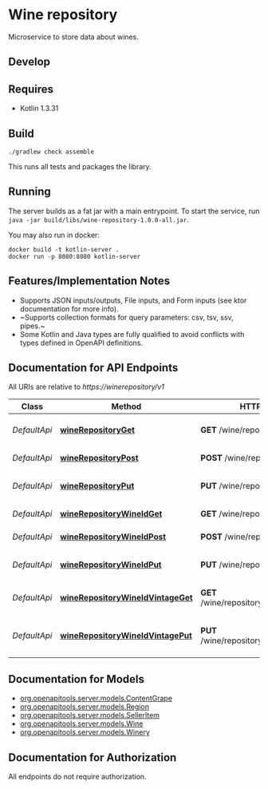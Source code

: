 # Wine repository

Microservice to store data about wines.

## Develop

## Requires

* Kotlin 1.3.31

## Build

```
./gradlew check assemble
```

This runs all tests and packages the library.

## Running

The server builds as a fat jar with a main entrypoint. To start the service, run `java -jar build/libs/wine-repository-1.0.0-all.jar`.

You may also run in docker:

```
docker build -t kotlin-server .
docker run -p 8080:8080 kotlin-server
```

## Features/Implementation Notes

* Supports JSON inputs/outputs, File inputs, and Form inputs (see ktor documentation for more info).
* ~Supports collection formats for query parameters: csv, tsv, ssv, pipes.~
* Some Kotlin and Java types are fully qualified to avoid conflicts with types defined in OpenAPI definitions.

<a name="documentation-for-api-endpoints"></a>
## Documentation for API Endpoints

All URIs are relative to *https://winerepository/v1*

Class | Method | HTTP request | Description
------------ | ------------- | ------------- | -------------
*DefaultApi* | [**wineRepositoryGet**](docs/DefaultApi.md#winerepositoryget) | **GET** /wine/repository | Get all wines in repository
*DefaultApi* | [**wineRepositoryPost**](docs/DefaultApi.md#winerepositorypost) | **POST** /wine/repository | Add a new wine
*DefaultApi* | [**wineRepositoryPut**](docs/DefaultApi.md#winerepositoryput) | **PUT** /wine/repository | Update an existing wine
*DefaultApi* | [**wineRepositoryWineIdGet**](docs/DefaultApi.md#winerepositorywineidget) | **GET** /wine/repository/{wineId} | Get wine with id
*DefaultApi* | [**wineRepositoryWineIdPost**](docs/DefaultApi.md#winerepositorywineidpost) | **POST** /wine/repository/{wineId} | Add a new vintage
*DefaultApi* | [**wineRepositoryWineIdPut**](docs/DefaultApi.md#winerepositorywineidput) | **PUT** /wine/repository/{wineId} | Update an existing wine
*DefaultApi* | [**wineRepositoryWineIdVintageGet**](docs/DefaultApi.md#winerepositorywineidvintageget) | **GET** /wine/repository/{wineId}/{vintage} | Get wine with id and vintage
*DefaultApi* | [**wineRepositoryWineIdVintagePut**](docs/DefaultApi.md#winerepositorywineidvintageput) | **PUT** /wine/repository/{wineId}/{vintage} | Update an existing vintage of a wine


<a name="documentation-for-models"></a>
## Documentation for Models

 - [org.openapitools.server.models.ContentGrape](docs/ContentGrape.md)
 - [org.openapitools.server.models.Region](docs/Region.md)
 - [org.openapitools.server.models.SellerItem](docs/SellerItem.md)
 - [org.openapitools.server.models.Wine](docs/Wine.md)
 - [org.openapitools.server.models.Winery](docs/Winery.md)


<a name="documentation-for-authorization"></a>
## Documentation for Authorization

All endpoints do not require authorization.
